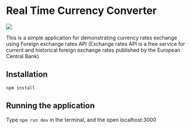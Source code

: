 # Real Time Currency Converter

![](https://i.imgur.com/6jintFx.png)

This is a simple application for demonstrating currency rates exchange using Foreign exchange rates API (Exchange rates API is a free service for current and historical foreign exchange rates published by the European Central Bank)

## Installation

`npm install`

## Running the application

Type `npm run dev` in the terminal, and the open localhost:3000
